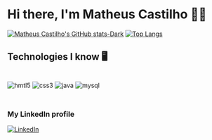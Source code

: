 # Hi there, I'm Matheus Castilho 👋🏻



[![Matheus Castilho's GitHub stats-Dark](https://github-readme-stats.vercel.app/api?username=MCastilhoo&show_icons=true&theme=dracula)](https://github.com/anuraghazra/github-readme-stats#gh-dark-mode-only)
[![Top Langs](https://github-readme-stats.vercel.app/api/top-langs/?username=anuraghazra&layout=compact&theme=dracula&width=400)](https://github.com/anuraghazra/github-readme-stats)





## Technologies I know 🖥️

<div style="display: inline_block"><br/>

  <img align="center" alt="hmtl5" src="https://img.shields.io/badge/HTML5-E34F26?style=for-the-badge&logo=html5&logoColor=white" />
  <img align="center" alt="css3" src="https://img.shields.io/badge/CSS3-1572B6?style=for-the-badge&logo=css3&logoColor=white" />
  <img align="center" alt="java" src="https://img.shields.io/badge/Java-ED8B00?style=for-the-badge&logo=openjdk&logoColor=white" />
  <img align="center" alt="mysql" src="https://img.shields.io/badge/MySQL-00000F?style=for-the-badge&logo=mysql&logoColor=white" />
</div><br/>

##

### My LinkedIn profile 
[![LinkedIn](https://img.shields.io/badge/LinkedIn-0077B5?style=for-the-badge&logo=linkedin&logoColor=white)](https://www.linkedin.com/in/theus-castilho/)
